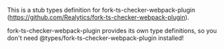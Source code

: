This is a stub types definition for fork-ts-checker-webpack-plugin (https://github.com/Realytics/fork-ts-checker-webpack-plugin).

fork-ts-checker-webpack-plugin provides its own type definitions, so you don't need @types/fork-ts-checker-webpack-plugin installed!